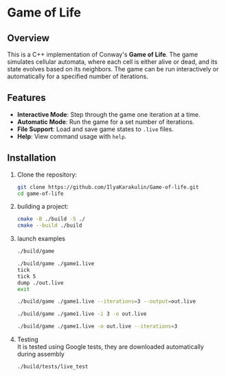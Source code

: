 # Game of Life

## Overview

This is a C++ implementation of Conway's **Game of Life**. The game simulates cellular automata, where each cell is either alive or dead, and its state evolves based on its neighbors. The game can be run interactively or automatically for a specified number of iterations.

## Features

- **Interactive Mode**: Step through the game one iteration at a time.
- **Automatic Mode**: Run the game for a set number of iterations.
- **File Support**: Load and save game states to `.live` files.
- **Help**: View command usage with `help`.

## Installation

1. Clone the repository:
   ```bash
   git clone https://github.com/IlyaKarakulin/Game-of-life.git
   cd game-of-life
   ```

2. building a project:
   ```bash
   cmake -B ./build -S ./
   cmake --build ./build
   ```

3. launch examples
   ```bash 
   ./build/game
   ```

   ```bash
   ./build/game ./game1.live
   tick
   tick 5
   dump ./out.live
   exit
   ```

   ```bash
   ./build/game ./game1.live --iterations=3 --output=out.live
   ```

   ```bash
   ./build/game ./game1.live -i 3 -o out.live
   ```

   ```bash
   ./build/game ./game1.live -o out.live --iterations=3
   ```

4. Testing \
   It is tested using Google tests, they are downloaded automatically during assembly
   ```bash 
   ./build/tests/live_test
   ```
